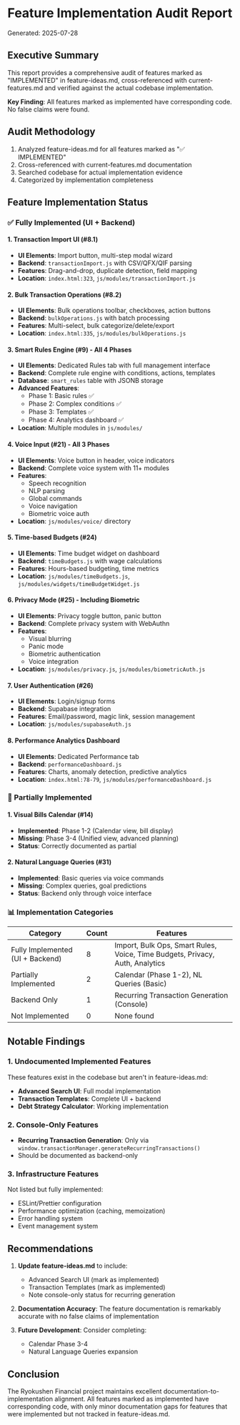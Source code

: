 # Feature Implementation Audit Report
Generated: 2025-07-28

## Executive Summary

This report provides a comprehensive audit of features marked as "IMPLEMENTED" in feature-ideas.md, cross-referenced with current-features.md and verified against the actual codebase implementation.

**Key Finding**: All features marked as implemented have corresponding code. No false claims were found.

## Audit Methodology

1. Analyzed feature-ideas.md for all features marked as "✅ IMPLEMENTED"
2. Cross-referenced with current-features.md documentation
3. Searched codebase for actual implementation evidence
4. Categorized by implementation completeness

## Feature Implementation Status

### ✅ Fully Implemented (UI + Backend)

#### 1. Transaction Import UI (#8.1)
- **UI Elements**: Import button, multi-step modal wizard
- **Backend**: `transactionImport.js` with CSV/QFX/QIF parsing
- **Features**: Drag-and-drop, duplicate detection, field mapping
- **Location**: `index.html:323`, `js/modules/transactionImport.js`

#### 2. Bulk Transaction Operations (#8.2)
- **UI Elements**: Bulk operations toolbar, checkboxes, action buttons
- **Backend**: `bulkOperations.js` with batch processing
- **Features**: Multi-select, bulk categorize/delete/export
- **Location**: `index.html:335`, `js/modules/bulkOperations.js`

#### 3. Smart Rules Engine (#9) - All 4 Phases
- **UI Elements**: Dedicated Rules tab with full management interface
- **Backend**: Complete rule engine with conditions, actions, templates
- **Database**: `smart_rules` table with JSONB storage
- **Advanced Features**: 
  - Phase 1: Basic rules ✅
  - Phase 2: Complex conditions ✅
  - Phase 3: Templates ✅
  - Phase 4: Analytics dashboard ✅
- **Location**: Multiple modules in `js/modules/`

#### 4. Voice Input (#21) - All 3 Phases
- **UI Elements**: Voice button in header, voice indicators
- **Backend**: Complete voice system with 11+ modules
- **Features**: 
  - Speech recognition
  - NLP parsing
  - Global commands
  - Voice navigation
  - Biometric voice auth
- **Location**: `js/modules/voice/` directory

#### 5. Time-based Budgets (#24)
- **UI Elements**: Time budget widget on dashboard
- **Backend**: `timeBudgets.js` with wage calculations
- **Features**: Hours-based budgeting, time metrics
- **Location**: `js/modules/timeBudgets.js`, `js/modules/widgets/timeBudgetWidget.js`

#### 6. Privacy Mode (#25) - Including Biometric
- **UI Elements**: Privacy toggle button, panic button
- **Backend**: Complete privacy system with WebAuthn
- **Features**: 
  - Visual blurring
  - Panic mode
  - Biometric authentication
  - Voice integration
- **Location**: `js/modules/privacy.js`, `js/modules/biometricAuth.js`

#### 7. User Authentication (#26)
- **UI Elements**: Login/signup forms
- **Backend**: Supabase integration
- **Features**: Email/password, magic link, session management
- **Location**: `js/modules/supabaseAuth.js`

#### 8. Performance Analytics Dashboard
- **UI Elements**: Dedicated Performance tab
- **Backend**: `performanceDashboard.js`
- **Features**: Charts, anomaly detection, predictive analytics
- **Location**: `index.html:78-79`, `js/modules/performanceDashboard.js`

### 🔧 Partially Implemented

#### 1. Visual Bills Calendar (#14)
- **Implemented**: Phase 1-2 (Calendar view, bill display)
- **Missing**: Phase 3-4 (Unified view, advanced planning)
- **Status**: Correctly documented as partial

#### 2. Natural Language Queries (#31)
- **Implemented**: Basic queries via voice commands
- **Missing**: Complex queries, goal predictions
- **Status**: Backend only through voice interface

### 📊 Implementation Categories

| Category | Count | Features |
|----------|-------|----------|
| Fully Implemented (UI + Backend) | 8 | Import, Bulk Ops, Smart Rules, Voice, Time Budgets, Privacy, Auth, Analytics |
| Partially Implemented | 2 | Calendar (Phase 1-2), NL Queries (Basic) |
| Backend Only | 1 | Recurring Transaction Generation (Console) |
| Not Implemented | 0 | None found |

## Notable Findings

### 1. Undocumented Implemented Features
These features exist in the codebase but aren't in feature-ideas.md:
- **Advanced Search UI**: Full modal implementation
- **Transaction Templates**: Complete UI + backend
- **Debt Strategy Calculator**: Working implementation

### 2. Console-Only Features
- **Recurring Transaction Generation**: Only via `window.transactionManager.generateRecurringTransactions()`
- Should be documented as backend-only

### 3. Infrastructure Features
Not listed but fully implemented:
- ESLint/Prettier configuration
- Performance optimization (caching, memoization)
- Error handling system
- Event management system

## Recommendations

1. **Update feature-ideas.md** to include:
   - Advanced Search UI (mark as implemented)
   - Transaction Templates (mark as implemented)
   - Note console-only status for recurring generation

2. **Documentation Accuracy**: The feature documentation is remarkably accurate with no false claims of implementation

3. **Future Development**: Consider completing:
   - Calendar Phase 3-4
   - Natural Language Queries expansion

## Conclusion

The Ryokushen Financial project maintains excellent documentation-to-implementation alignment. All features marked as implemented have corresponding code, with only minor documentation gaps for features that were implemented but not tracked in feature-ideas.md.